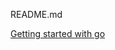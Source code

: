 README.md

[Getting started with go](https://www.digitalocean.com/company/blog/get-your-development-team-started-with-go/)